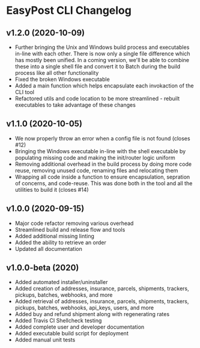 # EasyPost CLI Changelog

## v1.2.0 (2020-10-09)

* Further bringing the Unix and Windows build process and executables in-line with each other. There is now only a single file difference which has mostly been unified. In a coming version, we'll be able to combine these into a single shell file and convert it to Batch during the build process like all other functionality
* Fixed the broken Windows executable
* Added a main function which helps encapsulate each invokaction of the CLI tool
* Refactored utils and code location to be more streamlined - rebuilt executables to take advantage of these changes

## v1.1.0 (2020-10-05)

* We now properly throw an error when a config file is not found (closes #12)
* Bringing the Windows executable in-line with the shell executable by populating missing code and making the init/router logic uniform
* Removing additional overhead in the build process by doing more code reuse, removing unused code, renaming files and relocating them
* Wrapping all code inside a function to ensure encapsulation, sepration of concerns, and code-reuse. This was done both in the tool and all the utilities to build it (closes #14)

## v1.0.0 (2020-09-15)

* Major code refactor removing various overhead
* Streamlined build and release flow and tools
* Added additional missing linting
* Added the ability to retrieve an order
* Updated all documentation

## v1.0.0-beta (2020)
- Added automated installer/uninstaller
- Added creation of addresses, insurance, parcels, shipments, trackers, pickups, batches, webhooks, and more
- Added retrieval of addresses, insurance, parcels, shipments, trackers, pickups, batches, webhooks, api_keys, users, and more
- Added buy and refund shipment along with regenerating rates
- Added Travis CI Shellcheck testing
- Added complete user and developer documentation
- Added executable build script for deployment
- Added manual unit tests
